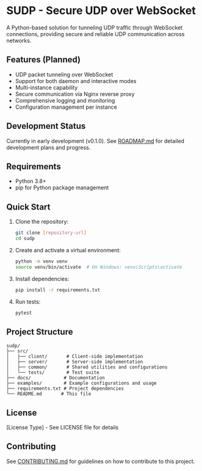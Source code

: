 # SUDP - Secure UDP over WebSocket

A Python-based solution for tunneling UDP traffic through WebSocket connections, providing secure and reliable UDP communication across networks.

## Features (Planned)

- UDP packet tunneling over WebSocket
- Support for both daemon and interactive modes
- Multi-instance capability
- Secure communication via Nginx reverse proxy
- Comprehensive logging and monitoring
- Configuration management per instance

## Development Status

Currently in early development (v0.1.0). See [ROADMAP.md](ROADMAP.md) for detailed development plans and progress.

## Requirements

- Python 3.8+
- pip for Python package management

## Quick Start

1. Clone the repository:
   ```bash
   git clone [repository-url]
   cd sudp
   ```

2. Create and activate a virtual environment:
   ```bash
   python -m venv venv
   source venv/bin/activate  # On Windows: venv\Scripts\activate
   ```

3. Install dependencies:
   ```bash
   pip install -r requirements.txt
   ```

4. Run tests:
   ```bash
   pytest
   ```

## Project Structure

```
sudp/
├── src/
│   ├── client/       # Client-side implementation
│   ├── server/       # Server-side implementation
│   ├── common/       # Shared utilities and configurations
│   └── tests/        # Test suite
├── docs/            # Documentation
├── examples/        # Example configurations and usage
├── requirements.txt # Project dependencies
└── README.md       # This file
```

## License

[License Type] - See LICENSE file for details

## Contributing

See [CONTRIBUTING.md](CONTRIBUTING.md) for guidelines on how to contribute to this project. 